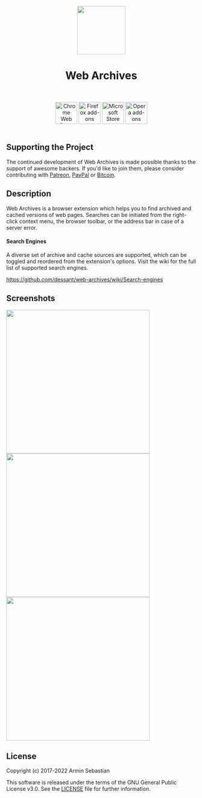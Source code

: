 <p align="center"><img width="128" height="128" src="https://i.imgur.com/H9zwf8l.png"></p>
<h1 align="center">Web Archives</h1>

<p align="center">
  </br></br>
  <a href="https://chrome.google.com/webstore/detail/hkligngkgcpcolhcnkgccglchdafcnao">
    <img height="58" src="https://i.imgur.com/K9Yh8G9.png" alt="Chrome Web Store"></a>
  <a href="https://addons.mozilla.org/en-US/firefox/addon/view-page-archive/">
    <img height="58" src="https://i.imgur.com/2jJOtTI.png" alt="Firefox add-ons"></a>
  <a href="https://microsoftedge.microsoft.com/addons/detail/apcfghlggldjdjepjnahfdjgdcdekhda">
    <img height="58" src="https://i.imgur.com/es2YFRA.png" alt="Microsoft Store"></a>
  <a href="https://addons.opera.com/en/extensions/details/view-page-archive-cache/">
    <img height="58" src="https://i.imgur.com/IYYsrwg.png" alt="Opera add-ons"></a>
  </br></br>
</p>

## Supporting the Project

The continued development of Web Archives is made possible
thanks to the support of awesome backers. If you'd like to join them,
please consider contributing with
[Patreon](https://armin.dev/go/patreon?pr=web-archives&src=repo),
[PayPal](https://armin.dev/go/paypal?pr=web-archives&src=repo) or
[Bitcoin](https://armin.dev/go/bitcoin?pr=web-archives&src=repo).

## Description

Web Archives is a browser extension which helps you to find
archived and cached versions of web pages. Searches can be initiated from
the right-click context menu, the browser toolbar, or the address bar
in case of a server error.

#### Search Engines

A diverse set of archive and cache sources are supported,
which can be toggled and reordered from the extension's options.
Visit the wiki for the full list of supported search engines.

https://github.com/dessant/web-archives/wiki/Search-engines

## Screenshots

<p>
  <img width="380" src="https://i.imgur.com/dereVK7.png">
  <img width="380" src="https://i.imgur.com/Vq44x2U.png">
  <img width="380" src="https://i.imgur.com/HTQXSoB.png">
</p>

## License

Copyright (c) 2017-2022 Armin Sebastian

This software is released under the terms of the GNU General Public License v3.0.
See the [LICENSE](LICENSE) file for further information.
